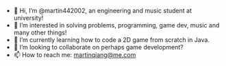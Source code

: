 - 👋 Hi, I’m @martin442002, an engineering and music student at university!
- 👀 I’m interested in solving problems, programming, game dev, music and many other things!
- 🌱 I’m currently learning how to code a 2D game from scratch in Java.
- 💞️ I’m looking to collaborate on perhaps game development?
- 📫 How to reach me: martinqiang@me.com

<!---
martin442002/martin442002 is a ✨ special ✨ repository because its `README.md` (this file) appears on your GitHub profile.
You can click the Preview link to take a look at your changes.
--->
